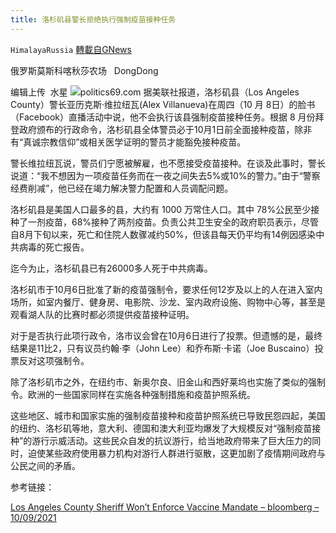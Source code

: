 ```yaml
---
title: 洛杉矶县警长拒绝执行强制疫苗接种任务
---
```

`HimalayaRussia` [轉載自GNews](https://gnews.org/zh-hans/1586124/)

俄罗斯莫斯科喀秋莎农场   DongDong

编辑上传  水星
![](https://assets.gnews.org/wp-content/uploads/2021/10/L.jpg)politics69.com
据美联社报道，洛杉矶县（Los Angeles County）警长亚历克斯·维拉纽瓦(Alex Villanueva)在周四（10 月 8日）的脸书（Facebook）直播活动中说，他不会执行该县强制疫苗接种任务。根据 8 月份拜登政府颁布的行政命令，洛杉矶县全体警员必于10月1日前全面接种疫苗，除非有“真诚宗教信仰”或相关医学证明的警员才能豁免接种疫苗。

警长维拉纽瓦说，警员们宁愿被解雇，也不愿接受疫苗接种。在谈及此事时，警长说道：“我不想因为一项疫苗任务而在一夜之间失去5%或10%的警力。”由于“警察经费削减”，他已经在竭力解决警力配置和人员调配问题。

洛杉矶县是美国人口最多的县，大约有 1000 万常住人口。其中 78%公民至少接种了一剂疫苗，68%接种了两剂疫苗。负责公共卫生安全的政府职员表示，尽管自8月下旬以来，死亡和住院人数骤减约50%，但该县每天仍平均有14例因感染中共病毒的死亡报告。

迄今为止，洛杉矶县已有26000多人死于中共病毒。

洛杉矶市于10月6日批准了新的疫苗强制令，要求任何12岁及以上的人在进入室内场所，如室内餐厅、健身房、电影院、沙龙、室内政府设施、购物中心等，甚至是观看湖人队的比赛时都必须提供疫苗接种证明。

对于是否执行此项行政令，洛市议会曾在10月6日进行了投票。但遗憾的是，最终结果是11比2，只有议员约翰·李（John Lee）和乔布斯·卡诺（Joe Buscaino）投票反对这项强制令。

除了洛杉矶市之外，在纽约市、新奥尔良、旧金山和西好莱坞也实施了类似的强制令。欧洲的一些国家同样在实施各种强制措施和疫苗护照系统。

这些地区、城市和国家实施的强制疫苗接种和疫苗护照系统已导致民怨四起，美国的纽约、洛杉矶等地，意大利、德国和澳大利亚均爆发了大规模反对“强制疫苗接种”的游行示威活动。这些民众自发的抗议游行，给当地政府带来了巨大压力的同时，迫使某些政府使用暴力机构对游行人群进行驱散，这更加剧了疫情期间政府与公民之间的矛盾。

参考链接：

[Los Angeles County Sheriff Won’t Enforce Vaccine Mandate – bloomberg – 10/09/2021](https://www.bloomberg.com/news/articles/2021-10-08/los-angeles-county-sheriff-won-t-enforce-vaccine-mandate?utm_source=facebook&amp;utm_medium=news_tab&amp;utm_content=algorithm)
